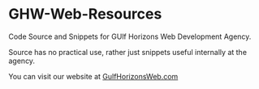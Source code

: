 # GHW-Web-Resources

Code Source and Snippets for GUlf Horizons Web Development Agency.

Source has no practical use, rather just snippets useful internally at the agency.

You can visit our website at <a href="https://gulfhorizonsweb.com" title="GHW">GulfHorizonsWeb.com</a>

